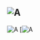 ![A](https://github-readme-stats.vercel.app/api?username=devMEE6&count_private=true&show_icons=true&theme=cobalt)
-------------------------
![A](https://github-readme-stats.vercel.app/api/top-langs/?username=devMEE6)
[![A](https://github-readme-stats.vercel.app/api/wakatime?username=devMEE6)
